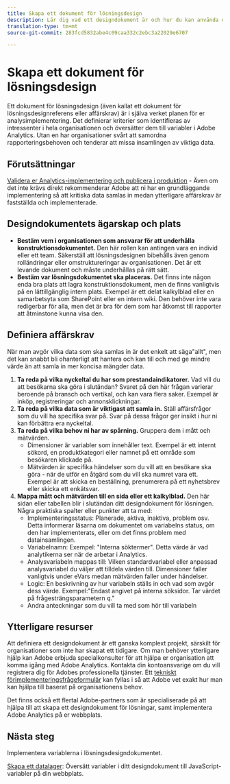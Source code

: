 ```yaml
---
title: Skapa ett dokument för lösningsdesign
description: Lär dig vad ett designdokument är och hur du kan använda det i din organisation.
translation-type: tm+mt
source-git-commit: 283fcd5832abe4c09caa332c2ebc3a22029e6707

---
```



# Skapa ett dokument för lösningsdesign

Ett dokument för lösningsdesign (även kallat ett dokument för lösningsdesignreferens eller affärskrav) är i själva verket planen för er analysimplementering. Det definierar kriterier som identifieras av intressenter i hela organisationen och översätter dem till variabler i Adobe Analytics. Utan en har organisationer svårt att samordna rapporteringsbehoven och tenderar att missa insamlingen av viktiga data.

## Förutsättningar

[Validera er Analytics-implementering och publicera i produktion](../launch/validate-publish-prod.md) - Även om det inte krävs direkt rekommenderar Adobe att ni har en grundläggande implementering så att kritiska data samlas in medan ytterligare affärskrav är fastställda och implementerade.

## Designdokumentets ägarskap och plats

* **Bestäm vem i organisationen som ansvarar för att underhålla konstruktionsdokumentet.** Den här rollen kan antingen vara en individ eller ett team. Säkerställ att lösningsdesignen bibehålls även genom rolländringar eller omstruktureringar av organisationen. Det är ett levande dokument och måste underhållas på rätt sätt.
* **Bestäm var lösningsdokumentet ska placeras.** Det finns inte någon enda bra plats att lagra konstruktionsdokument, men de finns vanligtvis på en lättillgänglig intern plats. Exempel är ett delat kalkylblad eller en samarbetsyta som SharePoint eller en intern wiki. Den behöver inte vara redigerbar för alla, men det är bra för dem som har åtkomst till rapporter att åtminstone kunna visa den.

## Definiera affärskrav

När man avgör vilka data som ska samlas in är det enkelt att säga&quot;allt&quot;, men det kan snabbt bli ohanterligt att hantera och kan till och med ge mindre värde än att samla in mer koncisa mängder data.

1. **Ta reda på vilka nyckeltal du har som prestandaindikatorer.** Vad vill du att besökarna ska göra i slutändan? Svaret på den här frågan varierar beroende på bransch och vertikal, och kan vara flera saker. Exempel är inköp, registreringar och annonsklickningar.
1. **Ta reda på vilka data som är viktigast att samla in.** Ställ affärsfrågor som du vill ha specifika svar på. Svar på dessa frågor ger insikt i hur ni kan förbättra era nyckeltal.
1. **Ta reda på vilka behov ni har av spårning.** Gruppera dem i mått och mätvärden.
   * Dimensioner är variabler som innehåller text. Exempel är ett internt sökord, en produktkategori eller namnet på ett område som besökaren klickade på.
   * Mätvärden är specifika händelser som du vill att en besökare ska göra - när de utför en åtgärd som du vill ska numret vara ett. Exempel är att skicka en beställning, prenumerera på ett nyhetsbrev eller skicka ett enkätsvar.
1. **Mappa mått och mätvärden till en sida eller ett kalkylblad.** Den här sidan eller tabellen blir i slutändan ditt designdokument för lösningen. Några praktiska spalter eller punkter att ta med:
   * Implementeringsstatus: Planerade, aktiva, inaktiva, problem osv. Detta informerar läsarna om dokumentet om variabelns status, om den har implementerats, eller om det finns problem med datainsamlingen.
   * Variabelnamn: Exempel: &quot;Interna söktermer&quot;. Detta värde är vad analytikerna ser när de arbetar i Analytics.
   * Analysvariabeln mappas till: Vilken standardvariabel eller anpassad analysvariabel du väljer att tilldela värden till. Dimensioner faller vanligtvis under eVars medan mätvärden faller under händelser.
   * Logic: En beskrivning av hur variabeln ställs in och vad som avgör dess värde. Exempel:&quot;Endast angivet på interna söksidor. Tar värdet på frågesträngsparametern q.&quot;
   * Andra anteckningar som du vill ta med som hör till variabeln

## Ytterligare resurser

Att definiera ett designdokument är ett ganska komplext projekt, särskilt för organisationer som inte har skapat ett tidigare. Om man behöver ytterligare hjälp kan Adobe erbjuda specialkonsulter för att hjälpa er organisation att komma igång med Adobe Analytics. Kontakta din kontoansvarige om du vill registrera dig för Adobes professionella tjänster. Ett [tekniskt förimplementeringsfrågeformulär](assets/technical-pre-implementation-questionnaire.pdf) kan fyllas i så att Adobe vet exakt hur man kan hjälpa till baserat på organisationens behov.

Det finns också ett flertal Adobe-partners som är specialiserade på att hjälpa till att skapa ett designdokument för lösningar, samt implementera Adobe Analytics på er webbplats.

## Nästa steg

Implementera variablerna i lösningsdesigndokumentet.

[Skapa ett datalager](data-layer.md): Översätt variabler i ditt designdokument till JavaScript-variabler på din webbplats.
